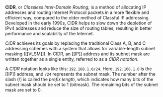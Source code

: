 **CIDR**, or *Classless Inter-Domain Routing*, is a method of allocating IP addresses and routing Internet Protocol packets in a more flexible and efficient way, compared to the older method of Classful IP addressing. Developed in the early 1990s, CIDR helps to slow down the depletion of IPv4 addresses and reduce the size of routing tables, resulting in better performance and scalability of the Internet.

*CIDR* achieves its goals by replacing the traditional Class A, B, and C addressing schemes with a system that allows for variable-length subnet masking ([[VLSM]]). In CIDR, an [[IP]] address and its subnet mask are written together as a single entity, referred to as a _CIDR notation_.

A *CIDR* notation looks like this: `192.168.1.0/24`. Here, `192.168.1.0` is the [[IP]] address, and `/24` represents the subnet mask. The number after the slash (/) is called the _prefix length_, which indicates how many bits of the subnet mask should be set to 1 (bitmask). The remaining bits of the subnet mask are set to 0.